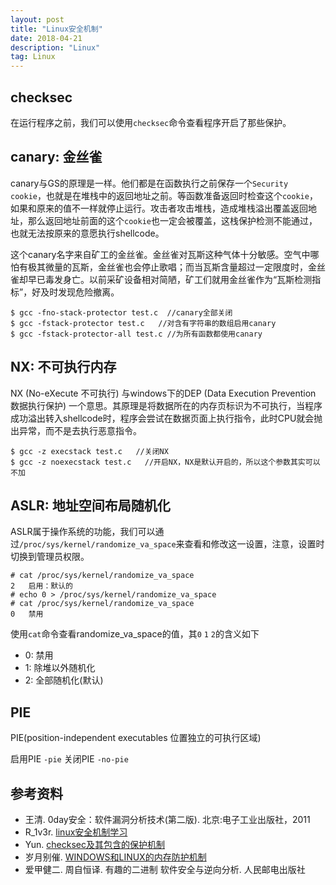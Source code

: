 ```yaml
---
layout: post
title: "Linux安全机制"
date: 2018-04-21 
description: "Linux"
tag: Linux
---
```


## checksec

在运行程序之前，我们可以使用`checksec`命令查看程序开启了那些保护。

## canary: 金丝雀

canary与GS的原理是一样。他们都是在函数执行之前保存一个`Security cookie`，也就是在堆栈中的返回地址之前。等函数准备返回时检查这个`cookie`，如果和原来的值不一样就停止运行。攻击者攻击堆栈，造成堆栈溢出覆盖返回地址，那么返回地址前面的这个`cookie`也一定会被覆盖，这栈保护检测不能通过，也就无法按原来的意愿执行shellcode。

这个canary名字来自矿工的金丝雀。金丝雀对瓦斯这种气体十分敏感。空气中哪怕有极其微量的瓦斯，金丝雀也会停止歌唱；而当瓦斯含量超过一定限度时，金丝雀却早已毒发身亡。以前采矿设备相对简陋，矿工们就用金丝雀作为“瓦斯检测指标”，好及时发现危险撤离。

```shell
$ gcc -fno-stack-protector test.c  //canary全部关闭
$ gcc -fstack-protector test.c   //对含有字符串的数组启用canary
$ gcc -fstack-protector-all test.c //为所有函数都使用canary
```

## NX: 不可执行内存

NX (No-eXecute 不可执行) 与windows下的DEP (Data Execution Prevention 数据执行保护) 一个意思。其原理是将数据所在的内存页标识为不可执行，当程序成功溢出转入shellcode时，程序会尝试在数据页面上执行指令，此时CPU就会抛出异常，而不是去执行恶意指令。

```shell
$ gcc -z execstack test.c   //关闭NX
$ gcc -z noexecstack test.c   //开启NX，NX是默认开启的，所以这个参数其实可以不加
```

## ASLR: 地址空间布局随机化

ASLR属于操作系统的功能，我们可以通过`/proc/sys/kernel/randomize_va_space`来查看和修改这一设置，注意，设置时切换到管理员权限。

```shell
# cat /proc/sys/kernel/randomize_va_space
2   启用：默认的
# echo 0 > /proc/sys/kernel/randomize_va_space
# cat /proc/sys/kernel/randomize_va_space
0   禁用
```

使用`cat`命令查看randomize_va_space的值，其`0` `1` `2`的含义如下

+ 0: 禁用
+ 1: 除堆以外随机化
+ 2: 全部随机化(默认)

## PIE

PIE(position-independent executables 位置独立的可执行区域)

启用PIE `-pie`
关闭PIE `-no-pie`

## 参考资料

+ 王清. 0day安全：软件漏洞分析技术(第二版). 北京:电子工业出版社，2011
+ R_1v3r. [linux安全机制学习](https://blog.csdn.net/qq_20307987/article/details/51307820)
+ Yun. [checksec及其包含的保护机制](http://yunnigu.dropsec.xyz/2016/10/08/checksec%E5%8F%8A%E5%85%B6%E5%8C%85%E5%90%AB%E7%9A%84%E4%BF%9D%E6%8A%A4%E6%9C%BA%E5%88%B6/)
+ 岁月别催. [WINDOWS和LINUX的内存防护机制](https://blog.csdn.net/x_nirvana/article/details/61420056)
+ 爱甲健二. 周自恒译. 有趣的二进制 软件安全与逆向分析. 人民邮电出版社